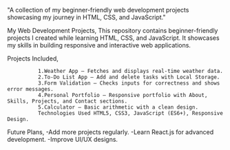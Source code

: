 "A collection of my beginner-friendly web development projects showcasing my journey in HTML, CSS, and JavaScript."

My Web Development Projects,
This repository contains beginner-friendly projects I created while learning HTML, CSS, and JavaScript. It showcases my skills in building responsive and interactive web applications.

Projects Included,

              1.Weather App – Fetches and displays real-time weather data.
              2.To-Do List App – Add and delete tasks with Local Storage.
              3.Form Validation – Checks inputs for correctness and shows error messages.
              4.Personal Portfolio – Responsive portfolio with About, Skills, Projects, and Contact sections.
              5.Calculator – Basic arithmetic with a clean design.
              Technologies Used HTML5, CSS3, JavaScript (ES6+), Responsive Design.
              
Future Plans,
        -Add more projects regularly.
        -Learn React.js for advanced development.
        -Improve UI/UX designs.
